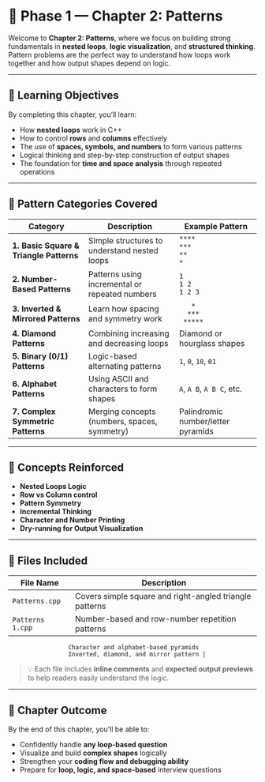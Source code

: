 # 📘 Phase 1 — Chapter 2: Patterns

Welcome to **Chapter 2: Patterns**, where we focus on building strong fundamentals in **nested loops**, **logic visualization**, and **structured thinking**.  
Pattern problems are the perfect way to understand how loops work together and how output shapes depend on logic.

---

## 🎯 Learning Objectives

By completing this chapter, you’ll learn:

- How **nested loops** work in C++
- How to control **rows** and **columns** effectively
- The use of **spaces, symbols, and numbers** to form various patterns
- Logical thinking and step-by-step construction of output shapes
- The foundation for **time and space analysis** through repeated operations

---

## 🧩 Pattern Categories Covered

| Category | Description | Example Pattern |
|-----------|--------------|-----------------|
| **1. Basic Square & Triangle Patterns** | Simple structures to understand nested loops | `****`<br>`***`<br>`**`<br>`*` |
| **2. Number-Based Patterns** | Patterns using incremental or repeated numbers | `1`<br>`1 2`<br>`1 2 3` |
| **3. Inverted & Mirrored Patterns** | Learn how spacing and symmetry work | `   *`<br>`  ***`<br>` *****` |
| **4. Diamond Patterns** | Combining increasing and decreasing loops | Diamond or hourglass shapes |
| **5. Binary (0/1) Patterns** | Logic-based alternating patterns | `1`, `0`, `10`, `01` |
| **6. Alphabet Patterns** | Using ASCII and characters to form shapes | `A`, `A B`, `A B C`, etc. |
| **7. Complex Symmetric Patterns** | Merging concepts (numbers, spaces, symmetry) | Palindromic number/letter pyramids |

---

## 🧠 Concepts Reinforced

- **Nested Loops Logic**
- **Row vs Column control**
- **Pattern Symmetry**
- **Incremental Thinking**
- **Character and Number Printing**
- **Dry-running for Output Visualization**

---

## 🧮 Files Included

| File Name | Description |
|------------|-------------|
| `Patterns.cpp` | Covers simple square and right-angled triangle patterns |
| `Patterns 1.cpp` | Number-based and row-number repetition patterns
                     Character and alphabet-based pyramids 
                     Inverted, diamond, and mirror pattern |


> 💡 Each file includes **inline comments** and **expected output previews** to help readers easily understand the logic.

---

## 🏁 Chapter Outcome

By the end of this chapter, you’ll be able to:
- Confidently handle **any loop-based question**
- Visualize and build **complex shapes** logically
- Strengthen your **coding flow and debugging ability**
- Prepare for **loop, logic, and space-based** interview questions